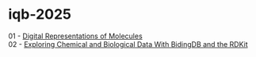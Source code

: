 # iqb-2025

01 - [Digital Representations of Molecules](https://colab.research.google.com/github/MolSSI-Education/iqb-2025/blob/main/01_Cheminfo_crash_course.ipynb)     
02 - [Exploring Chemical and Biological Data With BidingDB and the RDKit](https://colab.research.google.com/github/MolSSI-Education/iqb-2025/blob/main/02_Cheminfo_crash_course.ipynb)

